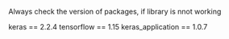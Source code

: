 Always check the version of packages, if library is nnot working

keras == 2.2.4
tensorflow == 1.15
keras_application == 1.0.7